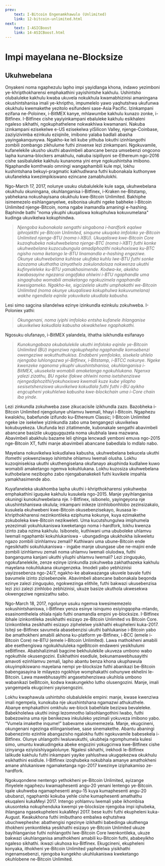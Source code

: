 ```yaml
---
prev:
    text: I-Bitcoin Engenamkhawulo (Unlimited)
    link: 12-bitcoin-unlimited.html
next:
    text: I-ASICBoost
    link: 14-ASICBoost.html
---
```


# Impi mayelana ne-Blocksize
## Ukuhwebelana
Onyakeni noma ngaphezulu lapho impi yayidlanga khona, indawo yezimboni ye-khripthokharensi emphakathini yayishintshe kakhulu. Ushintsho olubaluleke kakhulu kwaba ukuvela nokukhula kwamabhizinisi amaningana okushintshanisa imali ye-khriptho, impumelelo yawo yaqhutshwa ukufunwa okukhulu kwemakethe yezitolo esifundeni sase-Asia Pacific. Izinkampani ezifana ne-Poloinex, i-BitMEX kanye, mhlawumbe kakhulu kunazo zonke, i-Bitfinex. I-Bitfinex cishe yayiyinkampani ebaluleke kakhulu esikhaleni ngaleso sikhathi, ngokuphathelene nokwakhiwa kwamanani. Nakuba izinkampani ezisekelwe e-US ezisekelwa yiSilicon Valley, njenge-Coinbase, zaziyizivimba ezinkulu eziqinile, imibono yalaba badlali abasha yayingakanqunywa. Ngakho-ke leli kube yithuba lokuthi izinhlangothi zombili zombango zikhulume futhi zinxenxe lezi zinkampani. Ngokuvamile, kufanelekile ukusho ukuthi abavimbeli abancane benza umsebenzi ongcono lapha kunama-blockers amakhulu, nakuba isipiliyoni se-Ethereum ngo-2016 cishe sasibaluleke kakhulu kunanoma yini enye ngokushintsha imibono. Ngaphandle komthwalo omningi wangaphambili kule mpi, lokhu kushintshana bekuyi-pragmatic kakhudlwana futhi kubonakala kuthonywe ukufaneleka kwezimpikiswano ezincane zamabhulokhi.

Ngo-March 17, 2017, nolunye usuku olubalulekile kule saga, ukuhwebelana okukhulu okuningana, okuhlanganisa i-Bitfinex, i-Kraken ne-Bitstamp, yabhekana nokushayisana okukhulu kwe-Bitcoin Unlimited. Bakhiphe isimemezelo esihlanganyelwe, esibonisa ukuthi ngeke babheke i-Bitcoin Unlimited njenge-Bitcoin, noma ngabe inamandla amaningi e-hashing. Baphinde bathi "noma yikuphi ukuqaliswa kokuphulwa kokuvumelana" kudinga ukuvikelwa kokuphindwa.

> _Njengoba kubonakala sengathi singabona i-hardfork eqalwe iphrojekthi ye-Bitcoin Unlimited, sinqume ukuqoka imfoloko ye-Bitcoin Unlimited njenge-BTU (noma i-XBU). Ukuqaliswa kwe-Bitcoin Core kuzoqhubeka nokuhwebelana njenge-BTC (noma i-XBT) futhi konke ukuhwebelana kuzocubungula amadiphozithi nokuhoxiswa ku-BTC ngisho noma iketango le-BTU linamandla e-hashing engeziwe. Okunye ukuhwebelana kuhlose ukufaka kuhlu lwe-BTU futhi sonke sizozama ukuthatha izinyathelo zokulondoloza nokwenza ukuthi kufinyeleleke ku-BTU yamakhasimende. Kodwa-ke, akekho kwabasayine ngezansi ongafaka ohlwini i-BTU ngaphandle uma singaqhuba womabili amaketango ngokuzimela ngaphandle kwesigameko. Ngakho-ke, sigcizelela ukuthi umphakathi we-Bitcoin Unlimited (noma okunye ukuqaliswa kokuphulwa kokuvumelana) wakhe ngendlela eqinile yokuvikela ukudlala kabusha._

Lesi simo sagcina silandelwa ezinye izinkundla ezinkulu zokuhweba. I-Poloniex yathi:

> _Okungenani, noma iyiphi imfoloko entsha kufanele ihlanganise ukuvikelwa kokudlala kabusha okwakhelwe ngaphakathi._

Ngosuku olufanayo, i-BitMEX yalandela, ithatha isikhundla esifanayo

> _Kunokungabaza okubalulekile ukuthi imfoloko eqinile ye-Bitcoin Unlimited (BU) ingenziwa ngokuphepha ngaphandle komsebenzi owengeziwe wokuthuthukisa. Endabeni yemfoloko, sisekela uhlelo njengoba luhlongozwa yi-Bitfinex, i-Bitstamp, i-BTCC nokunye. Ngeke kwenzeke nganoma yikuphi ukushintshanisa, okuhlanganisa i-BitMEX, ukusekela womabili amaketanga ngokuhlukana. Ngenxa yalezi zizathu,_ _BU ngeke ifakwe ohlwini noma isetshenziswe njengediphozithi/yokuhoxiswa kwemali kuze kube yilapho sesisetshenziswa ukuvikelwa kokudlala futhi futhi i-BU ayikho engcupheni yokuhlelwa kabusha kwe-blockchain uma i-Core chain iba yinde_.

Lezi zinkundla zokuhweba zase zikucacisile izikhundla zazo. Bazobheka i-Bitcoin Unlimited njengolunye uhlamvu lwemali, hhayi i-Bitcoin. Ngaphezu kwalokhu, babefunde izifundo ku-Ethereum Classic; I-Bitcoin Unlimited ngeke ize isekelwe yizinkundla zabo uma bengangezi ukuvikelwa kokubuyekeza. Ukufunda lezi zitatimende, kubonakale sengathi abavimbeli abancane basizile ukugqugquzela noma ukubhala lawa mazwana. Abavimbeli abakhulu bazame leli qhinga lencwadi yemboni emuva ngo-2015 nge-Bitcoin XT, futhi manje abavimbeli abancane babedlala lo mdlalo nabo.

Mayelana nokuvikelwa kokudlalwa kabusha, ukuhwebelana bekucela ukuthi ifomethi yokwenziwayo ishintshe ohlamvu lwemali olusha. Lokhu kuzoqinisekisa ukuthi ukuthengiselana okufanayo akuphinda kudlalwe kuwo womabili amaketango ngemva kokuhlukana. Lokhu kuzosiza ukuhwebelana kuthobelane nezibopho zabo njengabanakekeli futhi kuvikele impahla yamakhasimende abo.

Kuyafaneleka ukukhomba lapha ukuthi i-khripthokharensi yokuhweba emphakathini iguquke kakhulu kusukela ngo-2015. Manje yayihlanganisa okuningi kunokuhwebelana nje. I-Bitfinex, isibonelo, yayingeyona nje ukushintshaniswa okulula; inkampani inikeze izinhlobonhlobo zezinsizakalo, kusukela ekuhwebeni kwe-Bitcoin okusebenzisekayo, ikusasa le-khripthokharensi nezinkontileka eziphuma kokunye, kuya ezimakethe zokuboleka kwe-Bitcoin nezikweleti. Uma kucutshungulwa imiphumela yezezimali yokuhlukaniswa kweketango noma i-hardfork, lokhu kwenza izinto zaba nzima kakhulu. Isibonelo, kuthiwani uma ububoleke uhlamvu lwemali ngaphambi kokuhlukaniswa - ubungadinga ukukhokha isikweletu ngazo zombili izinhlamvu zemali? Kuthiwani uma ubune-Bitcoin ende ngesikhathi sokuhlukaniswa - ingabe manje ubungase ube ne-majini ende zombili izinhlamvu zemali noma uhlamvu lwemali olulodwa, futhi banganquma kanjani ukuthi yiluphi uhlamvu lwemali? Lezi zinguquko, ngokufanelekile, zenze ezinye izinkundla zokuhweba zakhathazeka kakhulu mayelana nokuhlukana okungenzeka. Imodeli yabo yebhizinisi yayizosebenza ngo-24/7, ngakho-ke abakwazanga ukuvele bavale futhi bavumele izinto zizisebenzele. Abavimbeli abancane babonakala beqonda ezinye zalezi zinguquko, ngokwezinga elithile, futhi bakwazi ukusebenzisa lezi zici zalezi zinhlobo zebhizinisi, ukuze basize ukuthola ukwesekwa okwengeziwe ngesizathu sabo.

Ngo-March 18, 2017, ngolunye usuku ngemva kwesimemezelo sokushintshaniswa, i-Bitfinex yenza esinye isinqumo esiyingqopha-mlando, esasinomthelela ohlala njalo futhi onamandla empini ye-blocksize. I-Bitfinex ibhale izinkontileka zesikhathi esizayo ze-Bitcoin Unlimited vs Bitcoin Core. Izinkontileka zesikhathi esizayo ziphelelwe yisikhathi ekupheleni kuka-2017. Isiteji se-Bitfinex savumela abasebenzisi ukuthi bahlukanise i-Bitcoin yabo ibe amathokheni amabili akhona ku-platform ye-Bitfinex, i-BCC (emele i-Bitcoin Core) ne-BTU (emele i-Bitcoin Unlimited). Lawa mathokheni amabili abe esethengiswa ngokukhululeka ngeBitcoin endaweni yesikhulumi seBitfinex. Abatshalizimali bagcine bekhululekile ukuveza umbono wabo ngokuthile okusengozini. Esikhathini esedlule, bekunamawebhusayithi amavoti ezinhlamvu zemali, lapho abantu benza khona ukuphawula okuyimpikiswano mayelana nempi ye-blocksize futhi abanikazi be-Bitcoin babengasayina le milayezo ngokhiye womphakathi oxhunywe ekhelini le-Bitcoin. Lawa mawebhusayithi angasetshenziswa ukuhlola umbono wabanikazi beBitcoin, kodwa kwakungekho lutho olusengozini. Manje, imali yangempela ekugcineni yayisengozini.

Lokhu kwaphawula ushintsho olubalulekile empini: manje, kwase kwenziwa imali ngempela, kunokuba nje ukushintshana ngamazwi athukuthele. Abanye emphakathini omkhulu we-block babehlale bezizwa bevaleleke. Babekholelwa ukuthi iningi lezomnotho lalisohlangothini lwabo, futhi babezowina uma nje benikezwa inkululeko yezimali yokuveza imibono yabo. “Vumela imakethe inqume!” babevame ukumemezela. Manje, ekugcineni, okungenani ngezinga elilinganiselwe, sase sinemakethe. Abantu abaningi babenezinto ezinhle abangazisho ngalokhu futhi ngokuvamile babesekela i-Bitfinex. Olunye uhlangothi lwaluwukuthi, ukubheja ngomphumela kulesi simo, umuntu kwakudingeka abeke engozini yokugcinwa kwe-Bitfinex cishe izinyanga eziyisishiyagalolunye. Ngalesi sikhathi, irekhodi le-Bitfinex lalikude kakhulu futhi inkampani yayike yahlushwa ukugqekezwa okukhulu esikhathini esidlule. I-Bitfinex izoqhubeka nokubhala amanye amathokheni amane ahlukaniswe ngamaketanga ngo-2017 kwezinye iziphakamiso ze-hardfork.

Ngokuqondene nentengo yethokheni ye-Bitcoin Unlimited, ayizange ifinyelele ngaphezu kwamaphesenti angu-20 yenani lentengo ye-Bitcoin. Iqale ukuhweba ngamaphesenti angu-15 kuya kumaphesenti angu-20 ububanzi, ngaphambi kokuba yehle cishe kumaphesenti amathathu ekuqaleni kukaMeyi 2017. Intengo yohlamvu lwemali yabe ikhombisa ukusonteka nokuphenduka kwempi ye-blocksize njengoba impi iqhubeka, ihlangana ngasekupheleni kukaMeyi 2017. bese kuthi futhi ekupheleni kuka-August. Kwakukhona futhi imibuthano embalwa eqhutshwa ubuchwepheshe: abathengisi ngezinye izikhathi babedinga ukuthenga ithokheni yenkontileka yesikhathi esizayo ye-Bitcoin Unlimited ukuze bayihlanganise futhi nohlangothi lwe-Bitcoin Core lwenkontileka, ukuze bakwazi ukuhlanganisa amathokheni amabili ku-Bitcoin futhi, ababeyikho ngaleso sikhathi. ikwazi ukuhoxa ku-Bitfinex. Ekugcineni, ekupheleni konyaka, ithokheni ye-Bitcoin Unlimited yaphelelwa yisikhathi ingenamsebenzi, njengoba kungekho ukuhlukaniswa kweketango okuhlobene ne-Bitcoin Unlimited.

